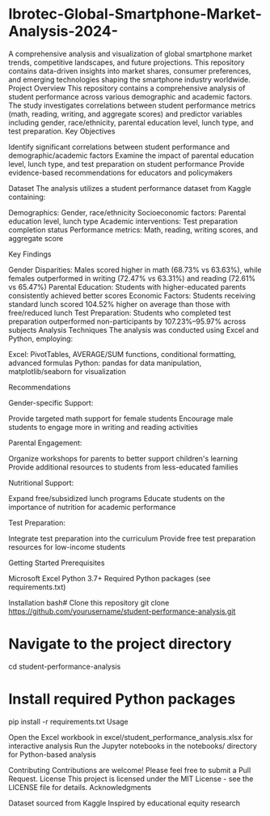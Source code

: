 # Ibrotec-Global-Smartphone-Market-Analysis-2024-
A comprehensive analysis and visualization of global smartphone market trends, competitive landscapes, and future projections. This repository contains data-driven insights into market shares, consumer preferences, and emerging technologies shaping the smartphone industry worldwide.
Project Overview
This repository contains a comprehensive analysis of student performance across various demographic and academic factors. The study investigates correlations between student performance metrics (math, reading, writing, and aggregate scores) and predictor variables including gender, race/ethnicity, parental education level, lunch type, and test preparation.
Key Objectives

Identify significant correlations between student performance and demographic/academic factors
Examine the impact of parental education level, lunch type, and test preparation on student performance
Provide evidence-based recommendations for educators and policymakers

Dataset
The analysis utilizes a student performance dataset from Kaggle containing:

Demographics: Gender, race/ethnicity
Socioeconomic factors: Parental education level, lunch type
Academic interventions: Test preparation completion status
Performance metrics: Math, reading, writing scores, and aggregate score

Key Findings

Gender Disparities: Males scored higher in math (68.73% vs 63.63%), while females outperformed in writing (72.47% vs 63.31%) and reading (72.61% vs 65.47%)
Parental Education: Students with higher-educated parents consistently achieved better scores
Economic Factors: Students receiving standard lunch scored 104.52% higher on average than those with free/reduced lunch
Test Preparation: Students who completed test preparation outperformed non-participants by 107.23%–95.97% across subjects
Analysis Techniques
The analysis was conducted using Excel and Python, employing:

Excel: PivotTables, AVERAGE/SUM functions, conditional formatting, advanced formulas
Python: pandas for data manipulation, matplotlib/seaborn for visualization

Recommendations

Gender-specific Support:

Provide targeted math support for female students
Encourage male students to engage more in writing and reading activities


Parental Engagement:

Organize workshops for parents to better support children's learning
Provide additional resources to students from less-educated families


Nutritional Support:

Expand free/subsidized lunch programs
Educate students on the importance of nutrition for academic performance


Test Preparation:

Integrate test preparation into the curriculum
Provide free test preparation resources for low-income students



Getting Started
Prerequisites

Microsoft Excel
Python 3.7+
Required Python packages (see requirements.txt)

Installation
bash# Clone this repository
git clone https://github.com/yourusername/student-performance-analysis.git

# Navigate to the project directory
cd student-performance-analysis

# Install required Python packages
pip install -r requirements.txt
Usage

Open the Excel workbook in excel/student_performance_analysis.xlsx for interactive analysis
Run the Jupyter notebooks in the notebooks/ directory for Python-based analysis

Contributing
Contributions are welcome! Please feel free to submit a Pull Request.
License
This project is licensed under the MIT License - see the LICENSE file for details.
Acknowledgments

Dataset sourced from Kaggle
Inspired by educational equity research
